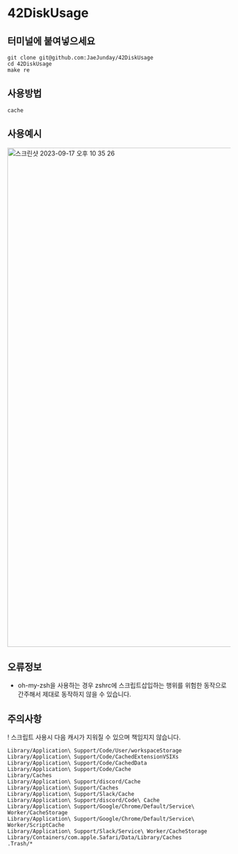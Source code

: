 # 42DiskUsage

## 터미널에 붙여넣으세요
``` shell
git clone git@github.com:JaeJunday/42DiskUsage
cd 42DiskUsage
make re
```
## 사용방법
``` shell
cache
```

## 사용예시
<img width="1126" alt="스크린샷 2023-09-17 오후 10 35 26" src="https://github.com/JaeJunday/42DiskUsage/assets/109643814/d59211ff-8e54-4c27-a65d-e30412dd9312">

## 오류정보
- oh-my-zsh을 사용하는 경우 zshrc에 스크립트삽입하는 행위를 위험한 동작으로 간주해서 제대로 동작하지 않을 수 있습니다.
  
## 주의사항
! 스크립트 사용시 다음 캐시가 지워질 수 있으며 책임지지 않습니다.
``` shell
Library/Application\ Support/Code/User/workspaceStorage
Library/Application\ Support/Code/CachedExtensionVSIXs
Library/Application\ Support/Code/CachedData
Library/Application\ Support/Code/Cache
Library/Caches
Library/Application\ Support/discord/Cache
Library/Application\ Support/Caches
Library/Application\ Support/Slack/Cache
Library/Application\ Support/discord/Code\ Cache
Library/Application\ Support/Google/Chrome/Default/Service\ Worker/CacheStorage
Library/Application\ Support/Google/Chrome/Default/Service\ Worker/ScriptCache
Library/Application\ Support/Slack/Service\ Worker/CacheStorage
Library/Containers/com.apple.Safari/Data/Library/Caches
.Trash/*
```
